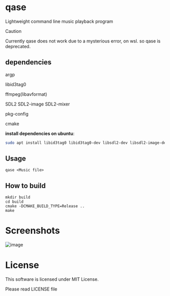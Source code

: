 # qase
Lightweight command line music playback program

> [!CAUTION]
> Currently qase does not work due to a mysterious error, on wsl. so qase is deprecated.

## dependencies
argp

libid3tag0

ffmpeg(libavformat)

SDL2
SDL2-image
SDL2-mixer

pkg-config

cmake

**install dependencies on ubuntu**:
```bash
sudo apt install libid3tag0 libid3tag0-dev libsdl2-dev libsdl2-image-dev libsdl2-mixer-dev ffmpeg libavformat-dev libavutil-dev libavcodec-dev pkg-config
```

## Usage
`qase <Music file>`

## How to build
```
mkdir build
cd build
cmake -DCMAKE_BUILD_TYPE=Release ..
make
```

# Screenshots
![image](https://github.com/user-attachments/assets/85273028-7637-42a6-bbbe-756310a4b054)


# License
This software is licensed under MIT License.

Please read LICENSE file
